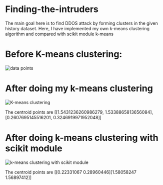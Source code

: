 # Finding-the-intruders
  The main goal here is to find DDOS attack by forming clusters in the given history dataset.
  Here, I have implemented my own k-means clustering algorithm and compared with scikit module k-means 
# Before K-means clustering:
  ![data points](https://user-images.githubusercontent.com/32761206/46534406-a5c40680-c8c5-11e8-942c-51f8e577be8a.png)
# After doing my k-means clustering
  ![K-means clustering](https://user-images.githubusercontent.com/32761206/46534632-7235ac00-c8c6-11e8-99c3-6e7ad5cd1de3.png)
 
 The centroid points are [[1.5431236260986279, 1.5338865813656084], [0.2607695145516201, 0.3246919971952048]]
 
# After doing  k-means clustering with scikit module
![k-means clustering with scikit module](https://user-images.githubusercontent.com/32761206/46534897-57b00280-c8c7-11e8-99cd-9185165c7dd2.png)

The centroid points are [[0.22331067 0.28960446][1.58058247 1.56897412]]
